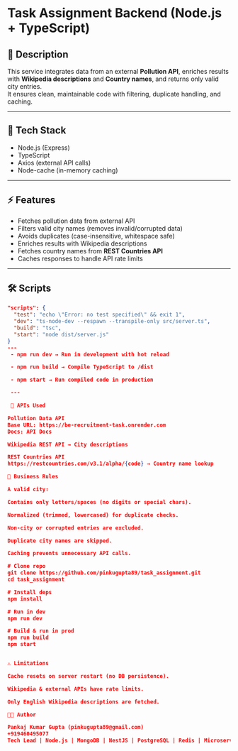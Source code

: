 # Task Assignment Backend (Node.js + TypeScript)

## 📌 Description
This service integrates data from an external **Pollution API**, enriches results with **Wikipedia descriptions** and **Country names**, and returns only valid city entries.  
It ensures clean, maintainable code with filtering, duplicate handling, and caching.

---

## 🚀 Tech Stack
- Node.js (Express)
- TypeScript
- Axios (external API calls)
- Node-cache (in-memory caching)

---

## ⚡ Features
- Fetches pollution data from external API
- Filters valid city names (removes invalid/corrupted data)
- Avoids duplicates (case-insensitive, whitespace safe)
- Enriches results with Wikipedia descriptions
- Fetches country names from **REST Countries API**
- Caches responses to handle API rate limits

---

## 🛠️ Scripts
```json
"scripts": {
  "test": "echo \"Error: no test specified\" && exit 1",
  "dev": "ts-node-dev --respawn --transpile-only src/server.ts",
  "build": "tsc",
  "start": "node dist/server.js"
}
---
 - npm run dev → Run in development with hot reload

 - npm run build → Compile TypeScript to /dist

 - npm start → Run compiled code in production

 ---

 🔗 APIs Used

Pollution Data API
Base URL: https://be-recruitment-task.onrender.com
Docs: API Docs

Wikipedia REST API → City descriptions

REST Countries API
https://restcountries.com/v3.1/alpha/{code} → Country name lookup

📝 Business Rules

A valid city:

Contains only letters/spaces (no digits or special chars).

Normalized (trimmed, lowercased) for duplicate checks.

Non-city or corrupted entries are excluded.

Duplicate city names are skipped.

Caching prevents unnecessary API calls.

# Clone repo
git clone https://github.com/pinkugupta89/task_assignment.git
cd task_assignment

# Install deps
npm install

# Run in dev
npm run dev

# Build & run in prod
npm run build
npm start


⚠️ Limitations

Cache resets on server restart (no DB persistence).

Wikipedia & external APIs have rate limits.

Only English Wikipedia descriptions are fetched.

👨‍💻 Author

Pankaj Kumar Gupta (pinkugupta89@gmail.com)
+919460495077
Tech Lead | Node.js | MongoDB | NestJS | PostgreSQL | Redis | Microservices | Docker | K8s | Git